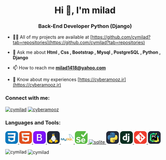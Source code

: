 <h1 align="center">Hi 👋, I'm milad</h1>
<h3 align="center">Back-End Developer Python (Django)</h3>

- 👨‍💻 All of my projects are available at [https://github.com/cymilad?tab=repositories](https://github.com/cymilad?tab=repositories)

- 💬 Ask me about **Html , Css , Bootstrap , Mysql , PostgreSQL , Python , Django**

- 📫 How to reach me **milad1418@yahoo.com**

- 📄 Know about my experiences [https://cyberamooz.ir](https://cyberamooz.ir)

<h3 align="left">Connect with me:</h3>
<p align="left">
<a href="https://instagram.com/cyberamooz" target="_blank"><img align="center" src="https://raw.githubusercontent.com/rahuldkjain/github-profile-readme-generator/master/src/images/icons/Social/instagram.svg" alt="cymilad" height="30" width="40" /></a>
<a href="https://www.youtube.com/@cyberamooz" target="_blank"><img align="center" src="https://raw.githubusercontent.com/rahuldkjain/github-profile-readme-generator/master/src/images/icons/Social/youtube.svg" alt="cyberamooz" height="30" width="40" /></a>
</p>

<h3 align="left">Languages and Tools:</h3>
<p align="left"> <a href="https://www.w3schools.com/css/" target="_blank" rel="noreferrer"> <img src="https://raw.githubusercontent.com/tandpfun/skill-icons/refs/heads/main/icons/CSS.svg" alt="css3" width="40" height="40"/> </a> <a href="https://www.w3.org/html/" target="_blank" rel="noreferrer"> <img src="https://raw.githubusercontent.com/tandpfun/skill-icons/refs/heads/main/icons/HTML.svg" alt="html5" width="40" height="40"/> </a> <a href="https://www.w3.org/html/" target="_blank" rel="noreferrer"> <img src="https://raw.githubusercontent.com/tandpfun/skill-icons/refs/heads/main/icons/Bootstrap.svg" alt="bootstrap" width="40" height="40"/> </a> <a href="https://developer.mozilla.org/en-US/docs/Web/JavaScript" target="_blank" rel="noreferrer"> <a href="https://www.linux.org/" target="_blank" rel="noreferrer"> <img src="https://raw.githubusercontent.com/tandpfun/skill-icons/refs/heads/main/icons/Linux-Dark.svg" alt="linux" width="40" height="40"/> </a>  <a href="https://www.mysql.com/" target="_blank" rel="noreferrer"> <img src="https://raw.githubusercontent.com/devicons/devicon/master/icons/mysql/mysql-original-wordmark.svg" alt="mysql" width="40" height="40"/> </a>  <a href="https://www.selenium.dev" target="_blank" rel="noreferrer"> <img src="https://raw.githubusercontent.com/tandpfun/skill-icons/refs/heads/main/icons/Selenium.svg" alt="selenium" width="40" height="40"/> </a> <a href="https://www.sqlite.org/" target="_blank" rel="noreferrer"> <img src="https://www.vectorlogo.zone/logos/sqlite/sqlite-icon.svg" alt="sqlite" width="40" height="40"/> </a> <a href="https://www.python.org" target="_blank" rel="noreferrer"> <img src="https://raw.githubusercontent.com/tandpfun/skill-icons/refs/heads/main/icons/Python-Dark.svg" alt="python" width="40" height="40"/> </a> <a href="https://www.djangoproject.com/" target="_blank" rel="noreferrer"> <img src="https://raw.githubusercontent.com/tandpfun/skill-icons/refs/heads/main/icons/Django.svg" alt="django" width="40" height="40"/> </a> <a href="https://git-scm.com/" target="_blank" rel="noreferrer"> <img src="https://raw.githubusercontent.com/tandpfun/skill-icons/refs/heads/main/icons/Git.svg" alt="Git" width="40" height="40"/> </a>  <a href="https://www.jetbrains.com/pycharm" target="_blank" rel="noreferrer"> <img src="https://raw.githubusercontent.com/tandpfun/skill-icons/refs/heads/main/icons/PyCharm-Dark.svg" alt="PyCharm" width="40" height="40"/> </a> </p>

<p><img align="left" src="https://github-readme-stats.vercel.app/api/top-langs?username=cymilad&show_icons=true&locale=en&layout=compact" alt="cymilad" /></p>

<p>&nbsp;<img align="center" src="https://github-readme-stats.vercel.app/api?username=cymilad&show_icons=true&locale=en" alt="cymilad" /></p>

